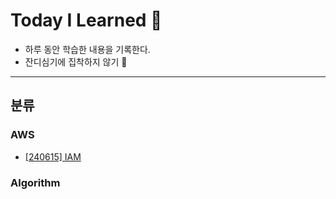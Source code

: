 # Today I Learned 🙌

- 하루 동안 학습한 내용을 기록한다.
- 잔디심기에 집착하지 않기 🌱
---
## 분류

### AWS
- [[240615] IAM](https://github.com/yeyeah1/TIL/blob/main/AWS/IAM.md)

### Algorithm
